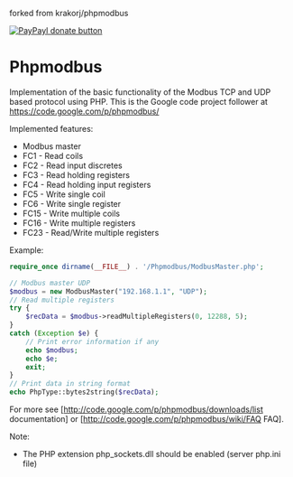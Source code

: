 forked from krakorj/phpmodbus

[![PayPayl donate button](https://img.shields.io/badge/paypal-donate-yellow.svg)](http://paypal.me/krakorj)

# Phpmodbus

Implementation of the basic functionality of the Modbus TCP and UDP based protocol using PHP. 
This is the Google code project follower at https://code.google.com/p/phpmodbus/

Implemented features:
 * Modbus master
  * FC1 - Read coils 
  * FC2 - Read input discretes
  * FC3 - Read holding registers 
  * FC4 - Read holding input registers 
  * FC5 - Write single coil 
  * FC6 - Write single register
  * FC15 - Write multiple coils
  * FC16 - Write multiple registers
  * FC23 - Read/Write multiple registers

Example:

```php
require_once dirname(__FILE__) . '/Phpmodbus/ModbusMaster.php'; 

// Modbus master UDP
$modbus = new ModbusMaster("192.168.1.1", "UDP"); 
// Read multiple registers
try {
    $recData = $modbus->readMultipleRegisters(0, 12288, 5); 
}
catch (Exception $e) {
    // Print error information if any
    echo $modbus;
    echo $e;
    exit;
}
// Print data in string format
echo PhpType::bytes2string($recData); 
```

For more see [http://code.google.com/p/phpmodbus/downloads/list documentation] or [http://code.google.com/p/phpmodbus/wiki/FAQ FAQ].

Note: 
 * The PHP extension php_sockets.dll should be enabled (server php.ini file)
